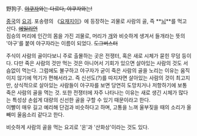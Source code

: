 野狗子. <del>[야쿠자](%EC%95%BC%EC%BF%A0%EC%9E%90.md)와는 다르다, 야쿠자와는!</del>

[중국](%EC%A4%91%EA%B5%AD.md)의 [요괴](%EC%9A%94%EA%B4%B4.md). 포송령의
《[요재지이](%EC%9A%94%EC%9E%AC%EC%A7%80%EC%9D%B4.md)》에 등장하는 괴물로 사람의 골, 즉
**[뇌](%EB%87%8C.md)**를 먹고 산다.
<del>[에일리언](%EC%97%90%EC%9D%BC%EB%A6%AC%EC%96%B8.md)</del>  
짐승의 머리에 인간의 몸을 가진 괴물로, 머리가 [개](%EA%B0%9C.md)와 비슷하게 생겨서 들개라는 뜻의 '야구'를 붙여
야구자라는 이름이 되었다. <del>도그버스터</del>

주식이 사람의 골이다보니 주로 출몰하는 곳은 전쟁터, 혹은 새로 시체가 묻힌 무덤 등이다. 다만 죽은 사람의 것만 먹는 것은 아니어서 기회가
있으면 살아있는 사람의 것도 서슴없이 먹는다. 그럼에도 불구하고 야구자가 굳이 죽은 사람의 골을 노리는 이유는 움직이지 않기에 먹기가
편해서라고. 즉 신선도(?)를 따지자면 살아있는 사람의 것이 최고지만, 상식적으로 살아있는 사람들이 야구자를 보면 당연히 도망치거나
저항하기에 보통 죽은 사람의 골을 먹는 것. 또한 전쟁터에 자주 나타나는 이유는 새로 생긴 시체가 많다는 특성상 손쉽게 대량의 신선한 골을
구할 수 있기 때문이라고 한다.  
이빨이 매우 길고 예리해 단검과 비슷하다고 하며, 고통을 느껴 울부짖을 때의 소리가 올빼미 울음소리 같다고 한다.

비슷하게 사람의 골을 먹는 요괴로 '온'과 '산화상'이라는 것도 있다.  

